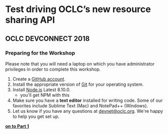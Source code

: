 # Test driving OCLC’s new resource sharing API
## OCLC DEVCONNECT 2018
### Preparing for the Workshop

Please note that you will need a laptop on which you have administrator privileges in order to complete this workshop.

1. Create a [GitHub account](https://github.com/).
3. Install the appropriate version of [Git](https://git-scm.com/downloads) for your operating system.
4. Install [Node.js](https://nodejs.org/en/) Latest 8.10.0.
    * you'll get NPM with this 
5. Make sure you have a **text editor** installed for writing code. Some of our favorites include Sublime Text (Mac) and NotePad++ (Windows).
6. Let us know if you have any questions at [devnet@oclc.org](mailto:devnet@oclc.org). We're happy to help you get set up.

**[on to Part 1](tutorial-01.md)**